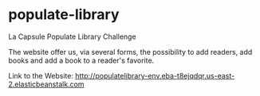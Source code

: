# populate-library
La Capsule Populate Library Challenge

The website offer us, via several forms, the possibility to add readers, add books and add a book to a reader's favorite.

Link to the Website: http://populatelibrary-env.eba-t8ejqdqr.us-east-2.elasticbeanstalk.com
